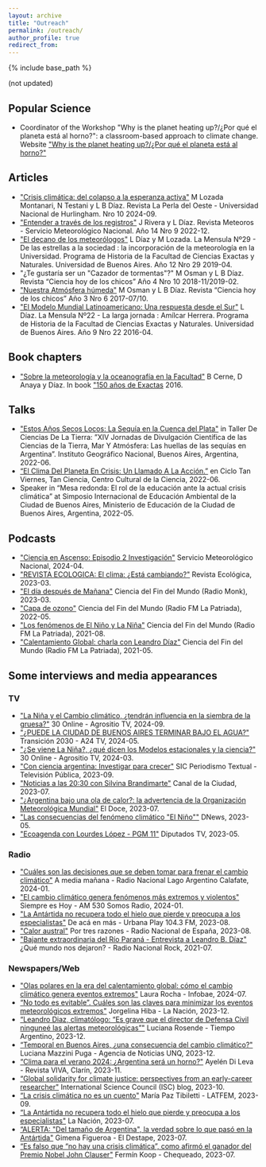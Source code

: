```yaml
---
layout: archive
title: "Outreach"
permalink: /outreach/
author_profile: true
redirect_from:
---
```


{% include base_path %}

(not updated)

## Popular Science

* Coordinator of the Workshop "Why is the planet heating up?/¿Por qué el planeta está al horno?": a classroom-based approach to climate change.
Website ["Why is the planet heating up?/¿Por qué el planeta está al horno?"](https://porqueelplanetaestaalhorno.weebly.com/)

## Articles

* ["Crisis climática: del colapso a la esperanza activa"](https://unahur.edu.ar/wp-content/uploads/2024/09/LPO10-2024.pdf) M Lozada Montanari, N Testani y L B Díaz. Revista La Perla del Oeste - Universidad Nacional de Hurlingham. Nro 10 2024-09.
* ["Entender a través de los registros"](https://www.smn.gob.ar/revista-meteoros/entender-trav%C3%A9s-de-los-registros) J Rivera y L Díaz. Revista Meteoros - Servicio Meteorológico Nacional. Año 14 Nro 9 2022-12.
* ["El decano de los meteorólogos"](https://bibliotecadigital.exactas.uba.ar/collection/mensula/document/mensula_n029) L Díaz y M Lozada. La Mensula Nº29 - De las estrellas a la sociedad : la incorporación de la meteorología en la Universidad.  Programa de Historia de la Facultad de Ciencias Exactas y Naturales. Universidad de Buenos Aires. Año 12 Nro 29 2019-04.
* "¿Te gustaría ser un "Cazador de tormentas"?" M Osman y L B Díaz. Revista “Ciencia hoy de los chicos” Año 4 Nro 10 2018-11/2019-02.
* ["Nuestra Atmósfera húmeda"](https://fliphtml5.com/iwdnh/renc/basic) M Osman y L B Díaz. Revista “Ciencia hoy de los chicos” Año 3 Nro 6 2017-07/10.
* ["El Modelo Mundial Latinoamericano: Una respuesta desde el Sur"](https://bibliotecadigital.exactas.uba.ar/collection/mensula/document/mensula_n022) L Díaz. La Mensula Nº22 - La larga jornada : Amílcar Herrera.  Programa de Historia de la Facultad de Ciencias Exactas y Naturales. Universidad de Buenos Aires. Año 9 Nro 22 2016-04.

## Book chapters

* ["Sobre la meteorología y la oceanografía en la Facultad"](http://www.at.fcen.uba.ar/wp-content/uploads/2019/04/cap_50_a.pdf) B Cerne, D Anaya y Díaz. In book ["150 años de Exactas](https://www.eudeba.com.ar/Papel/9789502325682/150+a%C3%B1os+de+Exactas) 2016.

## Talks

* ["Estos Años Secos Locos: La Sequía en la Cuenca del Plata"](https://www.youtube.com/live/07-YavPEXj8?feature=shared) in Taller De Ciencias De La Tierra: ”XIV Jornadas de Divulgación Científica de las Ciencias de la Tierra, Mar Y Atmósfera: Las huellas de las sequías en Argentina”. Instituto Geográfico Nacional, Buenos Aires, Argentina, 2022-06.
* [“El Clima Del Planeta En Crisis: Un Llamado A La Acción.”](https://youtu.be/uEbo-57a22E?feature=shared) en Ciclo Tan Viernes, Tan Ciencia, Centro Cultural de la Ciencia, 2022-06.
* Speaker in “Mesa redonda: El rol de la educación ante la actual crisis climática” at Simposio Internacional de Educación Ambiental de la Ciudad de Buenos Aires, Ministerio de Educación de la Ciudad de Buenos Aires, Argentina, 2022-05.

## Podcasts

* ["Ciencia en Ascenso: Episodio 2 Investigación"](https://open.spotify.com/episode/6jUjRxgOo6CnKYqiBVpeg2?si=88308b9688614469) Servicio Meteorológico Nacional, 2024-04.
* ["REVISTA ECOLOGICA: El clima: ¿Está cambiando?"](https://open.spotify.com/episode/7Ca7VkZDlb4ccEGIiiMv8G) Revista Ecológica, 2023-03.
* ["El día después de Mañana"](https://open.spotify.com/episode/74TvT3715kDR0f18Xlpcbt?si=a5b573a3d5bd483c) Ciencia del Fin del Mundo (Radio Monk), 2023-03.
* ["Capa de ozono"](https://open.spotify.com/episode/7cejaJIQEP9sH7qK2f38JH?si=d7ef509b00094d5f) Ciencia del Fin del Mundo (Radio FM La Patriada), 2022-05.
* ["Los fenómenos de El Niño y La Niña"](https://open.spotify.com/episode/34qT2N1Rx3GQIn34wbs8qj?si=eb7b9cff74a4409a) Ciencia del Fin del Mundo (Radio FM La Patriada), 2021-08.
* ["Calentamiento Global: charla con Leandro Díaz"](https://open.spotify.com/episode/771R9iQiZkAvyqF5iBxQVH?si=jQmbDDznT36lITfLtozsQg) Ciencia del Fin del Mundo (Radio FM La Patriada), 2021-05.

## Some interviews and media appearances

### TV

* ["La Niña y el Cambio climático, ¿tendrán influencia en la siembra de la gruesa?"](https://www.agrositio.com.ar/canal-agrositio/30-online/237420-la-nina-y-el-cambio-climatico-tendran-influencia-en-la-siembra-de-la-gruesa-con-leandro-diaz-climatologo.html) 30 Online - Agrositio TV, 2024-09.
* ["¿PUEDE LA CIUDAD DE BUENOS AIRES TERMINAR BAJO EL AGUA?"](https://youtu.be/rubIo4YtxRM?feature=shared) Transición 2030 - A24 TV, 2024-05.
* ["¿Se viene La Niña?, ¿qué dicen los Modelos estacionales y la ciencia?"](https://www.agrositio.com.ar/canal-agrositio/30-online/234499-se-viene-la-nina-que-dicen-los-modelos-estacionales-y-la-ciencia-con-leandro-diaz-clima.html) 30 Online - Agrositio TV, 2024-03.
* ["Con ciencia argentina: Investigar para crecer"](https://youtu.be/v46EdF3_3Hc?feature=shared&t=2294) 
SIC Periodismo Textual - Televisión Pública, 2023-09.
* ["Noticias a las 20:30 con Silvina Brandimarte"](https://youtu.be/nouKBvZtJLE?feature=shared&t=2341) 
Canal de la Ciudad, 2023-07.
* ["¿Argentina bajo una ola de calor?: la advertencia de la Organización Meteorológica Mundial"](https://www.youtube.com/watch?v=DM-gn93n8oI&ab_channel=eldoce) El Doce, 2023-07.
* ["Las consecuencias del fenómeno climático "El Niño""](https://www.youtube.com/watch?v=TNEFSdAJtWE&list=PLfOtxizkSaokXaUK82zizq8M8m8FJkzfe&index=6&ab_channel=DNews) DNews, 2023-05.
* ["Ecoagenda con Lourdes López - PGM 11"](https://youtu.be/pp5yxUkCnLw?feature=shared&t=1082) 
Diputados TV, 2023-05.

### Radio
* ["Cuáles son las decisiones que se deben tomar para frenar el cambio climático"](https://admin.radionacional.com.ar/cuales-son-las-decisiones-que-se-deben-tomar-para-frenar-el-cambio-climatico/) A media mañana - Radio Nacional Lago Argentino Calafate, 2024-01.
* ["El cambio climático genera fenómenos más extremos y violentos"](https://radiocut.fm/audiocut/leandro-diaz-cambio-climatico-genera-fenomenos-mas-extremos-y-violentos/
) Siempre es Hoy - AM 530 Somos Radio, 2024-01.
* ["La Antártida no recupera todo el hielo que pierde y preocupa a los especialistas"](https://www.youtube.com/watch?v=s50N1qr4DiQ&list=PLfOtxizkSaokXaUK82zizq8M8m8FJkzfe&index=9&ab_channel=UrbanaPlay104.3FM) De acá en más - Urbana Play 104.3 FM, 2023-08.
* ["Calor austral"](https://www.rtve.es/play/audios/por-tres-razones/calor-austral-barrios-frescos-obesidad-gimnasia-cerebral/6951553/) Por tres razones - Radio Nacional de España, 2023-08.
* ["Bajante extraordinaria del Río Paraná - Entrevista a Leandro B. Díaz"](https://open.spotify.com/episode/7gfMMNiVMK1Qu2ux9kaxrQ?si=GaeJ9EV3Tc2bZAN2HO5l_A) ¿Qué mundo nos dejaron? - Radio Nacional Rock, 2021-07.

### Newspapers/Web

* ["Olas polares en la era del calentamiento global: cómo el cambio climático genera eventos extremos"](https://www.infobae.com/america/medio-ambiente/2024/07/15/olas-polares-en-la-era-del-calentamiento-global-como-el-cambio-climatico-genera-eventos-extremos/) Laura Rocha - Infobae, 2024-07.
* [“No todo es evitable”. Cuáles son las claves para minimizar los eventos meteorológicos extremos"](https://www.lanacion.com.ar/sociedad/no-todo-es-evitable-cuales-son-las-claves-para-minimizar-los-eventos-meteorologicos-extremos-nid23122023/) Jorgelina Hiba - La Nación, 2023-12.
* [“Leandro Diaz, climatólogo: “Es grave que el director de Defensa Civil ninguneé las alertas meteorológicas”"](https://www.tiempoar.com.ar/ta_article/leandro-diaz-climatologo-es-grave-que-el-director-de-defensa-civil-ningunee-las-alertas-meteorologicas/) Luciana Rosende - Tiempo Argentino, 2023-12.
* [“Temporal en Buenos Aires, ¿una consecuencia del cambio climático?"](https://agencia.unq.edu.ar/?p=17118) Luciana Mazzini Puga - Agencia de Noticias UNQ, 2023-12.
* [“Clima para el verano 2024: ¿Argentina será un horno?"](https://www.clarin.com/viva/clima-verano-2024-argentina-horno_0_BOtvXNmrmh.html) Ayelén Di Leva - Revista VIVA, Clarín, 2023-11.
* [“Global solidarity for climate justice: perspectives from an early-career researcher"](https://council.science/blog/global-solidarity-for-climate-justice/) International Science Council (ISC) blog, 2023-10.
* [“La crisis climática no es un cuento"](https://latfem.org/la-crisis-climatica-no-es-cuento/) María Paz Tibiletti - LATFEM, 2023-09.
* [“La Antártida no recupera todo el hielo que pierde y preocupa a los especialistas"](https://www.lanacion.com.ar/ciencia/desaparecio-de-la-antartida-un-pedazo-de-hielo-del-tamano-de-la-argentina-y-alertan-por-el-aumento-nid30072023/) La Nación, 2023-07.
* [“ALERTA: "Del tamaño de Argentina", la verdad sobre lo que pasó en la Antártida"](https://www.eldestapeweb.com/sociedad/cambio-climatico/alerta-la-antartida-perdio-una-argentina-de-tamano-y-revelaron-la-verdad-de-lo-que-paso-202373114460) Gimena Figueroa - El Destape, 2023-07.
* [“Es falso que “no hay una crisis climática”, como afirmó el ganador del Premio Nobel John Clauser"](https://chequeado.com/nota/es-falso-que-no-hay-una-crisis-climatica-como-afirmo-el-ganador-del-premio-nobel-john-clauser/) Fermín Koop - Chequeado, 2023-07.
